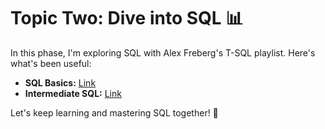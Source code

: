 # Topic Two: Dive into SQL 📊

In this phase, I'm exploring SQL with Alex Freberg's T-SQL playlist. Here's what's been useful:

- **SQL Basics:** [Link](https://lnkd.in/dw3YbRiM)
- **Intermediate SQL:** [Link](https://lnkd.in/dhPuaf6D)

Let's keep learning and mastering SQL together! 🚀
